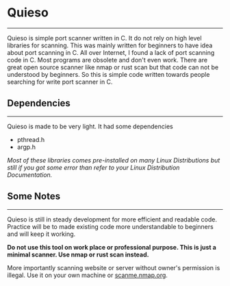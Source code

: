 # Quieso

------

Quieso is simple port scanner written in C. It do not rely on high level libraries for scanning. This was mainly written for beginners to have idea about port scanning in C. All over Internet, I found a lack of port scanning code in C. Most programs are obsolete and don't even work. There are great open source scanner like nmap or rust scan but that code can not be understood by beginners. So this is simple code written towards people searching for write port scanner in C.



## Dependencies

------

Quieso is made to be very light. It had some dependencies

- pthread.h
- argp.h

*Most of these libraries comes pre-installed on many Linux Distributions but still if  you got some error than refer to your Linux Distribution Documentation.*



## Some Notes

------

Quieso is still in steady development for more efficient and readable code. Practice will be to made existing code more understandable to beginners and will keep it working.

**Do not use this tool on work place or professional purpose. This is just a minimal scanner. Use nmap or rust scan instead.**

More importantly scanning website or server without owner's permission is illegal. Use it on your own machine or [scanme.nmap.org](scanme.nmap.org/).